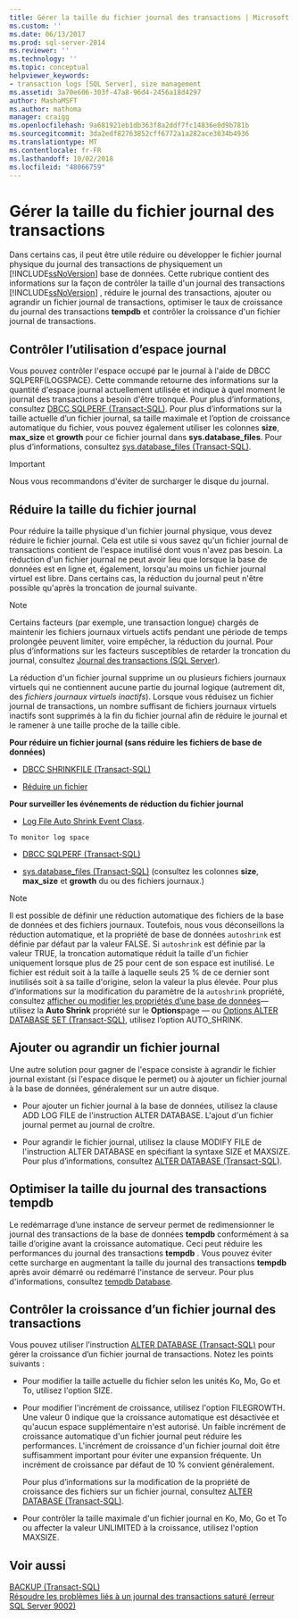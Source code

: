 ```yaml
---
title: Gérer la taille du fichier journal des transactions | Microsoft Docs
ms.custom: ''
ms.date: 06/13/2017
ms.prod: sql-server-2014
ms.reviewer: ''
ms.technology: ''
ms.topic: conceptual
helpviewer_keywords:
- transaction logs [SQL Server], size management
ms.assetid: 3a70e606-303f-47a8-96d4-2456a18d4297
author: MashaMSFT
ms.author: mathoma
manager: craigg
ms.openlocfilehash: 9a681921eb1db363f8a2ddf7fc14836e0d9b781b
ms.sourcegitcommit: 3da2edf82763852cff6772a1a282ace3034b4936
ms.translationtype: MT
ms.contentlocale: fr-FR
ms.lasthandoff: 10/02/2018
ms.locfileid: "48066759"
---
```

# <a name="manage-the-size-of-the-transaction-log-file"></a>Gérer la taille du fichier journal des transactions
  Dans certains cas, il peut être utile réduire ou développer le fichier journal physique du journal des transactions de physiquement un [!INCLUDE[ssNoVersion](../../includes/ssnoversion-md.md)] base de données. Cette rubrique contient des informations sur la façon de contrôler la taille d'un journal des transactions [!INCLUDE[ssNoVersion](../../includes/ssnoversion-md.md)] , réduire le journal des transactions, ajouter ou agrandir un fichier journal de transactions, optimiser le taux de croissance du journal des transactions **tempdb** et contrôler la croissance d'un fichier journal de transactions.  
  
  
##  <a name="MonitorSpaceUse"></a> Contrôler l’utilisation d’espace journal  
 Vous pouvez contrôler l'espace occupé par le journal à l'aide de DBCC SQLPERF(LOGSPACE). Cette commande retourne des informations sur la quantité d'espace journal actuellement utilisée et indique à quel moment le journal des transactions a besoin d'être tronqué. Pour plus d’informations, consultez [DBCC SQLPERF &#40;Transact-SQL&#41;](/sql/t-sql/database-console-commands/dbcc-sqlperf-transact-sql). Pour plus d’informations sur la taille actuelle d’un fichier journal, sa taille maximale et l’option de croissance automatique du fichier, vous pouvez également utiliser les colonnes **size**, **max_size** et **growth** pour ce fichier journal dans **sys.database_files**. Pour plus d’informations, consultez [sys.database_files &#40;Transact-SQL&#41;](/sql/relational-databases/system-catalog-views/sys-database-files-transact-sql).  
  
> [!IMPORTANT]  
>  Nous vous recommandons d'éviter de surcharger le disque du journal.  
  
  
##  <a name="ShrinkSize"></a> Réduire la taille du fichier journal  
 Pour réduire la taille physique d'un fichier journal physique, vous devez réduire le fichier journal. Cela est utile si vous savez qu'un fichier journal de transactions contient de l'espace inutilisé dont vous n'avez pas besoin. La réduction d'un fichier journal ne peut avoir lieu que lorsque la base de données est en ligne et, également, lorsqu'au moins un fichier journal virtuel est libre. Dans certains cas, la réduction du journal peut n'être possible qu'après la troncation de journal suivante.  
  
> [!NOTE]  
>  Certains facteurs (par exemple, une transaction longue) chargés de maintenir les fichiers journaux virtuels actifs pendant une période de temps prolongée peuvent limiter, voire empêcher, la réduction du journal. Pour plus d’informations sur les facteurs susceptibles de retarder la troncation du journal, consultez [Journal des transactions &#40;SQL Server&#41;](the-transaction-log-sql-server.md).  
  
 La réduction d'un fichier journal supprime un ou plusieurs fichiers journaux virtuels qui ne contiennent aucune partie du journal logique (autrement dit, des *fichiers journaux virtuels inactifs*). Lorsque vous réduisez un fichier journal de transactions, un nombre suffisant de fichiers journaux virtuels inactifs sont supprimés à la fin du fichier journal afin de réduire le journal et le ramener à une taille proche de la taille cible.  
  
 **Pour réduire un fichier journal (sans réduire les fichiers de base de données)**  
  
-   [DBCC SHRINKFILE &#40;Transact-SQL&#41;](/sql/t-sql/database-console-commands/dbcc-shrinkfile-transact-sql)  
  
-   [Réduire un fichier](../databases/shrink-a-file.md)  
  
 **Pour surveiller les événements de réduction du fichier journal**  
  
-   [Log File Auto Shrink Event Class](../event-classes/log-file-auto-shrink-event-class.md).  
  
 `To monitor log space`  
  
-   [DBCC SQLPERF &#40;Transact-SQL&#41;](/sql/t-sql/database-console-commands/dbcc-sqlperf-transact-sql)  
  
-   [sys.database_files &#40;Transact-SQL&#41;](/sql/relational-databases/system-catalog-views/sys-database-files-transact-sql) (consultez les colonnes **size**, **max_size** et **growth** du ou des fichiers journaux.)  
  
> [!NOTE]  
>  Il est possible de définir une réduction automatique des fichiers de la base de données et des fichiers journaux. Toutefois, nous vous déconseillons la réduction automatique, et la propriété de base de données `autoshrink` est définie par défaut par la valeur FALSE. Si `autoshrink` est définie par la valeur TRUE, la troncation automatique réduit la taille d'un fichier uniquement lorsque plus de 25 pour cent de son espace est inutilisé. Le fichier est réduit soit à la taille à laquelle seuls 25 % de ce dernier sont inutilisés soit à sa taille d'origine, selon la valeur la plus élevée. Pour plus d’informations sur la modification du paramètre de la `autoshrink` propriété, consultez [afficher ou modifier les propriétés d’une base de données](../databases/view-or-change-the-properties-of-a-database.md)— utilisez la **Auto Shrink** propriété sur le **Options**page — ou [Options ALTER DATABASE SET &#40;Transact-SQL&#41;](/sql/t-sql/statements/alter-database-transact-sql-set-options), utilisez l’option AUTO_SHRINK.  
  
  
##  <a name="AddOrEnlarge"></a> Ajouter ou agrandir un fichier journal  
 Une autre solution pour gagner de l'espace consiste à agrandir le fichier journal existant (si l'espace disque le permet) ou à ajouter un fichier journal à la base de données, généralement sur un autre disque.  
  
-   Pour ajouter un fichier journal à la base de données, utilisez la clause ADD LOG FILE de l'instruction ALTER DATABASE. L'ajout d'un fichier journal permet au journal de croître.  
  
-   Pour agrandir le fichier journal, utilisez la clause MODIFY FILE de l'instruction ALTER DATABASE en spécifiant la syntaxe SIZE et MAXSIZE. Pour plus d’informations, consultez [ALTER DATABASE &#40;Transact-SQL&#41;](/sql/t-sql/statements/alter-database-transact-sql).  
  
  
##  <a name="tempdbOptimize"></a> Optimiser la taille du journal des transactions tempdb  
 Le redémarrage d’une instance de serveur permet de redimensionner le journal des transactions de la base de données **tempdb** conformément à sa taille d’origine avant la croissance automatique. Ceci peut réduire les performances du journal des transactions **tempdb** . Vous pouvez éviter cette surcharge en augmentant la taille du journal des transactions **tempdb** après avoir démarré ou redémarré l'instance de serveur. Pour plus d'informations, consultez [tempdb Database](../databases/tempdb-database.md).  
  
  
##  <a name="ControlGrowth"></a> Contrôler la croissance d’un fichier journal des transactions  
 Vous pouvez utiliser l’instruction [ALTER DATABASE &#40;Transact-SQL&#41;](/sql/t-sql/statements/alter-database-transact-sql) pour gérer la croissance d’un fichier journal de transactions. Notez les points suivants :  
  
-   Pour modifier la taille actuelle du fichier selon les unités Ko, Mo, Go et To, utilisez l'option SIZE.  
  
-   Pour modifier l'incrément de croissance, utilisez l'option FILEGROWTH. Une valeur 0 indique que la croissance automatique est désactivée et qu'aucun espace supplémentaire n'est autorisé. Un faible incrément de croissance automatique d'un fichier journal peut réduire les performances. L'incrément de croissance d'un fichier journal doit être suffisamment important pour éviter une expansion fréquente. Un incrément de croissance par défaut de 10 % convient généralement.  
  
     Pour plus d’informations sur la modification de la propriété de croissance des fichiers sur un fichier journal, consultez [ALTER DATABASE &#40;Transact-SQL&#41;](/sql/t-sql/statements/alter-database-transact-sql).  
  
-   Pour contrôler la taille maximale d'un fichier journal en Ko, Mo, Go et To ou affecter la valeur UNLIMITED à la croissance, utilisez l'option MAXSIZE.  
  
  
## <a name="see-also"></a>Voir aussi  
 [BACKUP &#40;Transact-SQL&#41;](/sql/t-sql/statements/backup-transact-sql)   
 [Résoudre les problèmes liés à un journal des transactions saturé &#40;erreur SQL Server 9002&#41;](troubleshoot-a-full-transaction-log-sql-server-error-9002.md)  
  
  
